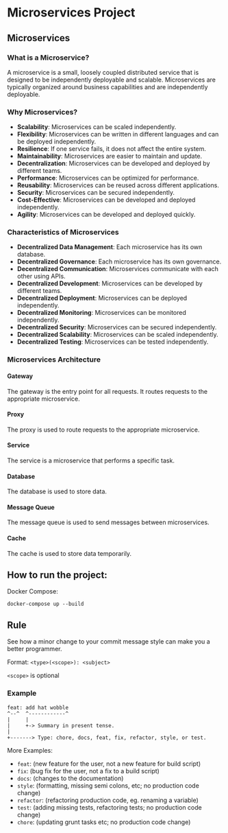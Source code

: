 # Microservices Project

## Microservices

### What is a Microservice?
A microservice is a small, loosely coupled distributed service that is designed to be independently deployable and scalable. Microservices are typically organized around business capabilities and are independently deployable.

### Why Microservices?
- **Scalability**: Microservices can be scaled independently.
- **Flexibility**: Microservices can be written in different languages and can be deployed independently.
- **Resilience**: If one service fails, it does not affect the entire system.
- **Maintainability**: Microservices are easier to maintain and update.
- **Decentralization**: Microservices can be developed and deployed by different teams.
- **Performance**: Microservices can be optimized for performance.
- **Reusability**: Microservices can be reused across different applications.
- **Security**: Microservices can be secured independently.
- **Cost-Effective**: Microservices can be developed and deployed independently.
- **Agility**: Microservices can be developed and deployed quickly.

### Characteristics of Microservices
- **Decentralized Data Management**: Each microservice has its own database.
- **Decentralized Governance**: Each microservice has its own governance.
- **Decentralized Communication**: Microservices communicate with each other using APIs.
- **Decentralized Development**: Microservices can be developed by different teams.
- **Decentralized Deployment**: Microservices can be deployed independently.
- **Decentralized Monitoring**: Microservices can be monitored independently.
- **Decentralized Security**: Microservices can be secured independently.
- **Decentralized Scalability**: Microservices can be scaled independently.
- **Decentralized Testing**: Microservices can be tested independently.

### Microservices Architecture

#### Gateway
The gateway is the entry point for all requests. It routes requests to the appropriate microservice.

#### Proxy
The proxy is used to route requests to the appropriate microservice. 

#### Service
The service is a microservice that performs a specific task. 

#### Database
The database is used to store data.

#### Message Queue
The message queue is used to send messages between microservices.

#### Cache
The cache is used to store data temporarily.


## How to run the project:

Docker Compose:
```
docker-compose up --build
```


## Rule
See how a minor change to your commit message style can make you a better programmer.

Format: `<type>(<scope>): <subject>`

`<scope>` is optional

### Example

```
feat: add hat wobble
^--^  ^------------^
|     |
|     +-> Summary in present tense.
|
+-------> Type: chore, docs, feat, fix, refactor, style, or test.
```
More Examples:

- `feat`: (new feature for the user, not a new feature for build script)
- `fix`: (bug fix for the user, not a fix to a build script)
- `docs`: (changes to the documentation)
- `style`: (formatting, missing semi colons, etc; no production code change)
- `refactor`: (refactoring production code, eg. renaming a variable)
- `test`: (adding missing tests, refactoring tests; no production code change)
- `chore`: (updating grunt tasks etc; no production code change)